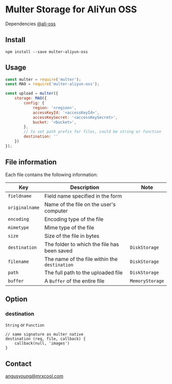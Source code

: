 # Multer Storage for AliYun OSS

Dependencies [@ali-oss](https://github.com/ali-sdk/ali-oss)

## Install

```npm
npm install --save multer-aliyun-oss
```

## Usage

```js
const multer = require('multer');
const MAO = require('multer-aliyun-oss');

const upload = multer({
    storage: MAO({
        config: {
            region: '<region>',
            accessKeyId: '<accessKeyId>',
            accessKeySecret: '<accessKeySecret>',
            bucket: '<bucket>',
        },
        // to set path prefix for files, could be string or function
        destination: ''
    })
});
```

## File information

Each file contains the following information:

Key | Description | Note
--- | --- | ---
`fieldname` | Field name specified in the form |
`originalname` | Name of the file on the user's computer |
`encoding` | Encoding type of the file |
`mimetype` | Mime type of the file |
`size` | Size of the file in bytes |
`destination` | The folder to which the file has been saved | `DiskStorage`
`filename` | The name of the file within the `destination` | `DiskStorage`
`path` | The full path to the uploaded file | `DiskStorage`
`buffer` | A `Buffer` of the entire file | `MemoryStorage`

## Option

### destination

`String` or `Function`

```
// same signature as multer native
destination (req, file, callback) {
    callback(null, 'images')
}
```

## Contact

<angusyoung@mrxcool.com>
